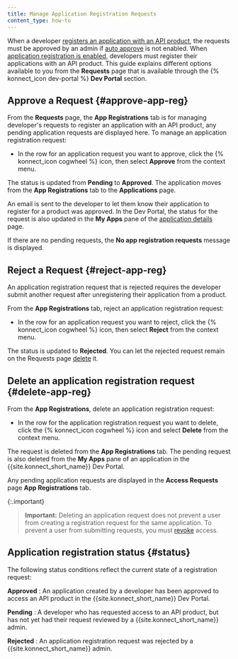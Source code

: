 ```yaml
---
title: Manage Application Registration Requests
content_type: how-to
---
```


When a developer [registers an application with an API product](/konnect/dev-portal/applications/dev-apps/),
the requests must be approved by an admin if
[auto approve](/konnect/dev-portal/access-and-approval/auto-approve-devs-apps) is not enabled. When
[application registration is enabled](/konnect/dev-portal/applications/enable-app-reg),
developers must register their applications with an API product. This guide explains different options available to you from the **Requests** page that is available through the {% konnect_icon dev-portal %} **Dev Portal** section.

## Approve a Request {#approve-app-reg}

From the **Requests** page, the **App Registrations** tab is for managing developer's requests to register an application with an API product, any pending application requests are
displayed here.
To manage an application registration request:

* In the row for an application request you want to approve, click the {% konnect_icon cogwheel %} icon, then select **Approve** from the context menu.

The status is updated from **Pending** to **Approved**. The application moves
from the **App Registrations** tab to the **Applications** page.

An email is sent to the developer to let them know their application to register
for a product was approved. In the Dev Portal, the status for the request
is also updated in the **My Apps** pane of the
[application details](/konnect/dev-portal/applications/dev-apps#app-details-page) page.

If there are no pending requests, the **No app registration requests** message is displayed.

## Reject a Request {#reject-app-reg}

An application registration request that
is rejected requires the developer submit another request after
unregistering their application from a product.

From the **App Registrations** tab, reject an application registration request:


* In the row for an application request you want to reject, click the {% konnect_icon cogwheel %} icon, then select **Reject** from the context menu.

The status is updated to **Rejected**. You can
let the rejected request remain on the Requests page
[delete](#delete-app-reg) it.


## Delete an application registration request {#delete-app-reg}

From the **App Registrations**, delete an application registration request:

* In the row for the application registration request you want to delete, click the {% konnect_icon cogwheel %} icon and select
   **Delete** from the context menu.

The request is deleted from the **App Registrations** tab. The pending request is also
deleted from the **My Apps** pane of an application in the {{site.konnect_short_name}} Dev Portal.

 Any pending application requests are displayed in the **Access Requests** page **App Registrations** tab.

{:.important}
> **Important:** Deleting an application request does not prevent a user from creating a registration request for the same application.
To prevent a user from submitting requests, you must [revoke](#revoke-dev-access) access.

## Application registration status {#status}

The following status conditions reflect the current state of a registration request:

**Approved**
: An application created by a developer has been approved to access an API product in the {{site.konnect_short_name}} Dev Portal.

**Pending**
: A developer who has requested access to an API product, but has not
yet had their request reviewed by a {{site.konnect_short_name}} admin. 

**Rejected**
: An application registration request was rejected by a {{site.konnect_short_name}} admin.